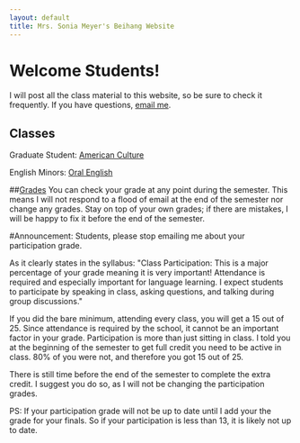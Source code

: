 ```yaml
---
layout: default
title: Mrs. Sonia Meyer's Beihang Website
---
```


# Welcome Students!

I will post all the class material to this website, so be sure to check it frequently. If you have questions, [email me](mailto:sonia@meyercraft.net).

## Classes

Graduate Student: [American Culture](/classes/americanculture.html)

English Minors: [Oral English](/classes/oralenglish.html)

##[Grades](gradesform/form/form.html)
You can check your grade at any point during the semester. This means I will not respond to a flood of email at the end of the semester nor change any grades. Stay on top of your own grades; if there are mistakes, I will be happy to fix it before the end of the semester.

#Announcement: Students, please stop emailing me about your participation grade.

As it clearly states in the syllabus: "Class Participation: This is a major percentage of your grade meaning it is very important! Attendance is required and especially important for language learning. I expect students to participate by speaking in class, asking questions, and talking during group discussions." 

If you did the bare minimum, attending every class, you will get a 15 out of 25. Since attendance is required by the school, it cannot be an important factor in your grade. Participation is more than just sitting in class. I told you at the beginning of the semester to get full credit you need to be active in class. 80% of you were not, and therefore you got 15 out of 25. 

There is still time before the end of the semester to complete the extra credit. I suggest you do so, as I will not be changing the participation grades. 

PS: If your participation grade will not be up to date until I add your the grade for your finals. So if your participation is less than 13, it is likely not up to date. 